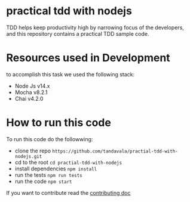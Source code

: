 # practical tdd with nodejs

TDD helps keep productivity high by narrowing focus of the developers, and this repository contains a practical TDD sample code.

# Resources used in Development

to accomplish this task we used the following stack:

- Node Js v14.x
- Mocha v8.2.1
- Chai v4.2.0

# How to run this code

To run this code do the followwing:

- clone the repo `https://github.com/tandavala/practial-tdd-with-nodejs.git`
- cd to the root `cd practial-tdd-with-nodejs`
- install dependencies `npm install`
- run the tests `npm run tests`
- run the code `npm start`

If you want to contribute read the [contributing doc]()
